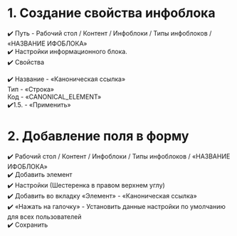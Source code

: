# 1. Создание свойства инфоблока 
:heavy_check_mark: Путь - Рабочий стол / Контент / Инфоблоки / Типы инфоблоков / «НАЗВАНИЕ ИФОБЛОКА»  
:heavy_check_mark: Настройки информационного блока.  
:heavy_check_mark: Свойства  

:heavy_check_mark: 
Название    - «Каноническая ссылка»  
Тип         - «Строка»  
Код         - «CANONICAL_ELEMENT»  
:heavy_check_mark:1.5. - «Применить»  
  
# 2. Добавление поля в форму  
:heavy_check_mark: Рабочий стол / Контент / Инфоблоки / Типы инфоблоков / «НАЗВАНИЕ ИФОБЛОКА»  
:heavy_check_mark: Добавить элемент  
:heavy_check_mark: Настройки (Шестеренка в правом верхнем углу)  
:heavy_check_mark: Добавить во вкладку «Элемент» - «Каноническая ссылка»  
:heavy_check_mark: «Нажать на галочку» - Установить данные настройки по умолчанию для всех пользователей  
:heavy_check_mark: Сохранить  
